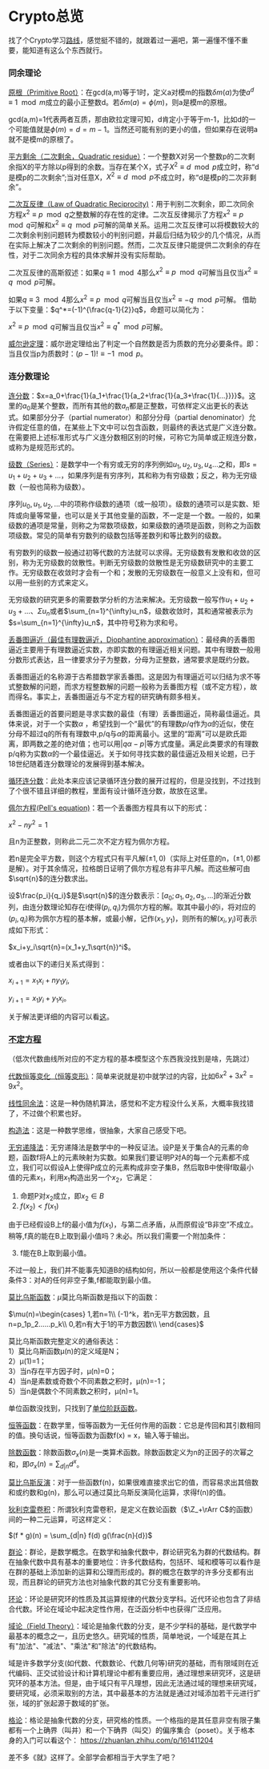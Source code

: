 # Crypto总览

找了个Crypto学习[路线](https://bbs.pediy.com/thread-269243.htm)，感觉挺不错的，就跟着过一遍吧，第一遍懂不懂不重要，能知道有这么个东西就行。

### 同余理论

[原根（Primitive Root）](https://zh.m.wikipedia.org/zh-cn/%E5%8E%9F%E6%A0%B9)：在gcd(a,m)等于1时，定义a对模m的指数$\delta m(a)$为使$a^d\equiv 1\mod m$成立的最小正整数d。若$\delta m(a)=\phi(m)$，则a是模m的原根。

gcd(a,m)=1代表两者互质，那由欧拉定理可知，d肯定小于等于m-1，比如d的一个可能值就是$\phi(m)=d=m-1$。当然还可能有别的更小的值，但如果存在说明a就不是模m的原根了。

[平方剩余（二次剩余，Quadratic residue）](https://zh.m.wikipedia.org/zh-cn/%E4%BA%8C%E6%AC%A1%E5%89%A9%E4%BD%99)：一个整数X对另一个整数p的二次剩余指X的平方除以p得到的余数。当存在某个X，式子$X^2\equiv d\mod p$成立时，称“d是模p的二次剩余”;当对任意X，$X^2\equiv d\mod p$不成立时，称“d是模p的二次非剩余”。

[二次互反律（Law of Quadratic Reciprocity)](https://zh.m.wikipedia.org/zh-cn/%E4%BA%8C%E6%AC%A1%E4%BA%92%E5%8F%8D%E5%BE%8B)：用于判别二次剩余，即二次同余方程$x^2\equiv p\mod q$之整数解的存在性的定律。二次互反律揭示了方程$x^2\equiv p\mod q$可解和$x^2\equiv q\mod p$可解的简单关系。运用二次互反律可以将模数较大的二次剩余判别问题转为模数较小的判别问题，并最后归结为较少的几个情况，从而在实际上解决了二次剩余的判别问题。然而，二次互反律只能提供二次剩余的存在性，对于二次同余方程的具体求解并没有实际帮助。

二次互反律的高斯叙述：如果$q\equiv 1\mod 4$那么$x^2\equiv p\mod q$可解当且仅当$x^2\equiv q\mod p$可解。

如果$q\equiv 3\mod 4$那么$x^2\equiv p\mod q$可解当且仅当$x^2\equiv -q\mod p$可解。 借助于以下变量：$q^*=(-1)^{\frac{q-1}{2}}q$，命题可以简化为：

$x^2\equiv p\mod q$可解当且仅当$x^2\equiv q^*\mod p$可解。

[威尔逊定理](https://zh.m.wikipedia.org/zh-cn/%E5%A8%81%E5%B0%94%E9%80%8A%E5%AE%9A%E7%90%86)：威尔逊定理给出了判定一个自然数是否为质数的充分必要条件。即：当且仅当p为质数时：$(p-1)!\equiv -1\mod p$。

### 连分数理论

[连分数](https://zh.wikipedia.org/wiki/%E8%BF%9E%E5%88%86%E6%95%B0)：$x=a_0+\frac{1}{a_1+\frac{1}{a_2+\frac{1}{a_3+\frac{1}{...}}}}$。这里的$a_0$是某个整数，而所有其他的数$a_n$都是正整数，可依样定义出更长的表达式。如果部分分子（partial numerator）和部分分母（partial denominator）允许假定任意的值，在某些上下文中可以包含函数，则最终的表达式是广义连分数。在需要把上述标准形式与广义连分数相区别的时候，可称它为简单或正规连分数，或称为是规范形式的。

[级数（Series）](https://zh.wikipedia.org/wiki/%E7%BA%A7%E6%95%B0)：是数学中一个有穷或无穷的序列例如$u_1,u_2,u_3,u_4...$之和，即$s=u_1+u_2+u_3+...$，如果序列是有穷序列，其和称为有穷级数；反之，称为无穷级数（一般也简称为级数）。

序列$u_0,u_1,u_2,...$中的项称作级数的通项（或一般项）。级数的通项可以是实数、矩阵或向量等常量，也可以是关于其他变量的函数，不一定是一个数。一般的，如果级数的通项是常量，则称之为常数项级数，如果级数的通项是函数，则称之为函数项级数。常见的简单有穷数列的级数包括等差数列和等比数列的级数。

有穷数列的级数一般通过初等代数的方法就可以求得。无穷级数有发散和收敛的区别，称为无穷级数的敛散性。判断无穷级数的敛散性是无穷级数研究中的主要工作。无穷级数在收敛时才会有一个和；发散的无穷级数在一般意义上没有和，但可以用一些别的方式来定义。

无穷级数的研究更多的需要数学分析的方法来解决。无穷级数一般写作$u_1+u_2+u_3+...$、$\Sigma u_n$或者$\sum_{n=1}^{\infty}u_n$，级数收敛时，其和通常被表示为$s=\sum_{n=1}^{\infty}u_n$，其中符号$\sum$称为求和号。

[丢番图逼近（最佳有理数逼近，Diophantine approximation）](https://zh.wikipedia.org/wiki/%E4%B8%9F%E7%95%AA%E5%9C%96%E9%80%BC%E8%BF%91)：最经典的丢番图逼近主要用于有理数逼近实数，亦即实数的有理逼近相关问题。其中有理数一般用分数形式表达，且一律要求分子为整数，分母为正整数，通常要求是既约分数。

丢番图逼近的名称源于古希腊数学家丢番图。这是因为有理逼近可以归结为求不等式整数解的问题，而求方程整数解的问题一般称为丢番图方程（或不定方程），故而得名。事实上，丢番图逼近与不定方程的研究确有颇多相关。

丢番图逼近的首要问题是寻求实数的最佳（有理）丢番图逼近，简称最佳逼近。具体来说，对于一个实数$\alpha$ ，希望找到一个“最优”的有理数$p/q$作为$\alpha$的近似，使在分母不超过q的所有有理数中,p/q与$\alpha$的距离最小。这里的“距离”可以是欧氏距离，即两数之差的绝对值；也可以用$|q\alpha-p|$等方式度量。满足此类要求的有理数p/q称为实数$\alpha$的一个最佳逼近。关于如何寻找实数的最佳逼近及相关论题，已于18世纪随着连分数理论的发展得到基本解决。

[循环连分数](https://chaoli.club/index.php/2756/0)：此处本来应该记录循环连分数的展开过程的，但是没找到，不过找到了个很不错且详细的教程，里面有设计循环连分数，故放在这里。

[佩尔方程(Pell's equation)](https://zh.m.wikipedia.org/zh-cn/%E4%BD%A9%E5%B0%94%E6%96%B9%E7%A8%8B)：若一个丢番图方程具有以下的形式：

$x^2-ny^2=1$

且n为正整数，则称此二元二次不定方程为佩尔方程。

若n是完全平方数，则这个方程式只有平凡解$(\pm 1,0)$（实际上对任意的n，$(\pm 1,0)$都是解）。对于其余情况，拉格朗日证明了佩尔方程总有非平凡解。而这些解可由$\sqrt{n}$的连分数求出。

设$\frac{p_i}{q_i}$是$\sqrt{n}$的连分数表示：$[a_0;a_1,a_2,a_3,...]$的渐近分数列，由连分数理论知存在i使得$(p_i,q_i)$为佩尔方程的解。取其中最小的i，将对应的$(p_i,q_i)$称为佩尔方程的基本解，或最小解，记作$(x_1,y_1)$，则所有的解$(x_i,y_i)$可表示成如下形式：

$x_i+y_i\sqrt{n}=(x_1+y_1\sqrt{n})^i$。

或者由以下的递归关系式得到：

$x_{i+1}=x_1x_i+ny_1y_i$,

$y_{i+1}=x_1y_i+y_1x_i$。

关于解法更详细的内容可以看[这](https://zhuanlan.zhihu.com/p/365860557)。

### [不定方程](https://baike.sogou.com/v357100.htm)

（低次代数曲线所对应的不定方程的基本模型这个东西我没找到是啥，先跳过）

[代数恒等变化（恒等变形）](https://baike.baidu.com/item/%E6%81%92%E7%AD%89%E5%8F%98%E5%BD%A2/18895431)：简单来说就是初中就学过的内容，比如$6x^2+3x^2=9x^2$。

[线性同余法](https://zhuanlan.zhihu.com/p/36301602)：这是一种伪随机算法，感觉和不定方程没什么关系，大概率我找错了，不过做个积累也好。

[构造法](https://baike.baidu.com/item/%E6%9E%84%E9%80%A0%E6%B3%95/3315717)：这是一种数学思维，很抽象，大家自己感受下吧。

[无穷递降法](https://zhuanlan.zhihu.com/p/76910624)：无穷递降法是数学中的一种反证法。设P是关于集合A的元素的命题，函数f将A上的元素映射为实数。如果我们要证明P对A的每一个元素都不成立，我们可以假设A上使得P成立的元素构成非空子集B，然后取B中使得f取最小值的元素$x_1$，利用$x_1$构造出另一个$x_2$，它满足：

1. 命题P对$x_2$成立，即$x_2\in B$
2. $f(x_2)<f(x_1)$
   
由于已经假设B上f的最小值为$f(x_1)$，与第二点矛盾，从而原假设“B非空”不成立。稍等,f真的能在B上取到最小值吗？未必。所以我们需要一个附加条件：

3. f能在B上取到最小值。

不过一般上，我们并不能事先知道B的结构如何，所以一般都是使用这个条件代替条件3：对A的任何非空子集,f都能取到最小值。

[莫比乌斯函数](https://baike.baidu.com/item/%E9%BB%98%E6%AF%94%E4%B9%8C%E6%96%AF%E5%87%BD%E6%95%B0/16625781)：$\mu$莫比乌斯函数是指以下的函数：

$\mu(n)=\begin{cases}
    1,若n=1\\
    (-1)^k，若n无平方数因数，且n=p_1p_2......p_k\\
    0,若n有大于1的平方数因数\\
\end{cases}$

莫比乌斯函数完整定义的通俗表达：<br>
1）莫比乌斯函数μ(n)的定义域是N；<Br>
2）μ(1)=1；<Br>
3）当n存在平方因子时，μ(n)=0；<br>
4）当n是素数或奇数个不同素数之积时，μ(n)=-1；<Br>
5）当n是偶数个不同素数之积时，μ(n)=1。

单位函数没找到，只找到了[单位阶跃函数](https://zh.m.wikipedia.org/zh-cn/%E5%8D%95%E4%BD%8D%E9%98%B6%E8%B7%83%E5%87%BD%E6%95%B0)。

[恒等函数](https://baike.baidu.com/item/%E6%81%92%E7%AD%89%E5%87%BD%E6%95%B0/7136981)：在数学里，恒等函数为一无任何作用的函数：它总是传回和其引数相同的值。换句话说，恒等函数为函数f(x) = x，输入等于输出。

[除数函数](https://baike.baidu.com/item/%E9%99%A4%E6%95%B0%E5%87%BD%E6%95%B0/12737089)：除数函数$\sigma _{x}(n)$是一类算术函数。除数函数定义为n的正因子的次幂之和，即$\sigma _{x}(n)=\sum _{{d|n}}d^{x}$。

[莫比乌斯反演](https://oi-wiki.org/math/number-theory/mobius/)：对于一些函数f(n)，如果很难直接求出它的值，而容易求出其倍数和或约数和g(n)，那么可以通过莫比乌斯反演简化运算，求得f(n)的值。

[狄利克雷卷积](https://zhuanlan.zhihu.com/p/137619492)：所谓狄利克雷卷积，是定义在数论函数（$\Z_+\rArr C$的函数）间的一种二元运算，可这样定义：

$(f * g)(n) = \sum_{d|n} f(d) g(\frac{n}{d})$

[群论](https://baike.baidu.com/item/%E7%BE%A4%E8%AE%BA/10980672)：群论，是数学概念。在数学和抽象代数中，群论研究名为群的代数结构。群在抽象代数中具有基本的重要地位：许多代数结构，包括环、域和模等可以看作是在群的基础上添加新的运算和公理而形成的。群的概念在数学的许多分支都有出现，而且群论的研究方法也对抽象代数的其它分支有重要影响。

[环论](https://baike.baidu.com/item/%E7%8E%AF%E8%AE%BA/10284241)：环论是研究环的性质及其运算规律的代数分支学科。近代环论也包含了非结合代数。环论在域论中起决定性作用，在泛函分析中也获得广泛应用。

[域论（Field Theory）](https://baike.baidu.com/item/%E5%9F%9F%E8%AE%BA/3214529)：域论是抽象代数的分支，是不少学科的基础，是代数学中最基本的概念之一，且历史悠久。研究域的性质，简单地说，一个域是在其上有"加法"、"减法"、"乘法"和"除法"的代数结构。

域是许多数学分支(如代数、代数数论、代数几何等)研究的基础，而有限域则在近代编码、正交试验设计和计算机理论中都有重要应用，通过理想来研究环，这是研究环的基本方法。但是，由于域只有平凡理想，因此无法通过域的理想来研究域，要研究域，必须采取别的方法，其中最基本的方法就是通过对域添加若干元进行扩张，域的扩张起源于数域的扩张。

[格论](https://baike.baidu.com/item/%E6%A0%BC%E8%AE%BA/3831710)：格论是抽象代数的分支，研究格的性质。一个格指的是其任意非空有限子集都有一个上确界（叫并）和一个下确界（叫交）的偏序集合（poset）。关于格本身的入门可以看这个： https://zhuanlan.zhihu.com/p/161411204

差不多《就》这样了。全部学会都相当于大学生了吧？